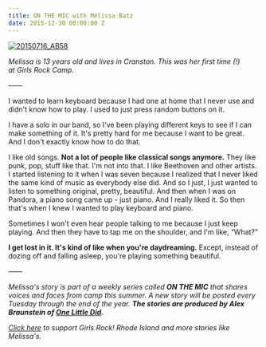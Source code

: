 ```yaml
---
title: ON THE MIC with Melissa Batz
date: 2015-12-30 00:00:00 Z
---
```


[![20150716_AB58](/uploads/blogposts/20150716_AB58-1024x683.jpg)](http://girlsrockri.org/wp-content/uploads/2015/12/20150716_AB58.jpg)

_Melissa is 13 years old and lives in Cranston. This was her first time (!) at Girls Rock Camp._ 

——

I wanted to learn keyboard because I had one at home that I never use and didn't know how to play. I used to just press random buttons on it.

I have a solo in our band, so I've been playing different keys to see if I can make something of it. It's pretty hard for me because I want to be great. And I don't exactly know how to do that.

I like old songs. **Not a lot of people like classical songs anymore.** They like punk, pop, stuff like that. I'm not into that. I like Beethoven and other artists. I started listening to it when I was seven because I realized that I never liked the same kind of music as everybody else did. And so I just, I just wanted to listen to something original, pretty, beautiful. And then when I was on Pandora, a piano song came up - just piano. And I really liked it. So then that's when I knew I wanted to play keyboard and piano.

Sometimes I won't even hear people talking to me because I just keep playing. And then they have to tap me on the shoulder, and I'm like, “What?”

**I get lost in it. It's kind of like when you're daydreaming.** Except, instead of dozing off and falling asleep, you're playing something beautiful.

——

_Melissa's story is part of a weekly series called **ON THE MIC** that shares voices and faces from camp this summer. _A new story will be posted every Tuesday through the end of the year. __The stories are produced by Alex Braunstein of [One Little Did](http://www.onelittledidstories.com/).____

_[Click here](https://www.razoo.com/story/Girls-Rock-Rhode-Island) to support Girls Rock! Rhode Island and more stories like Melissa's._
